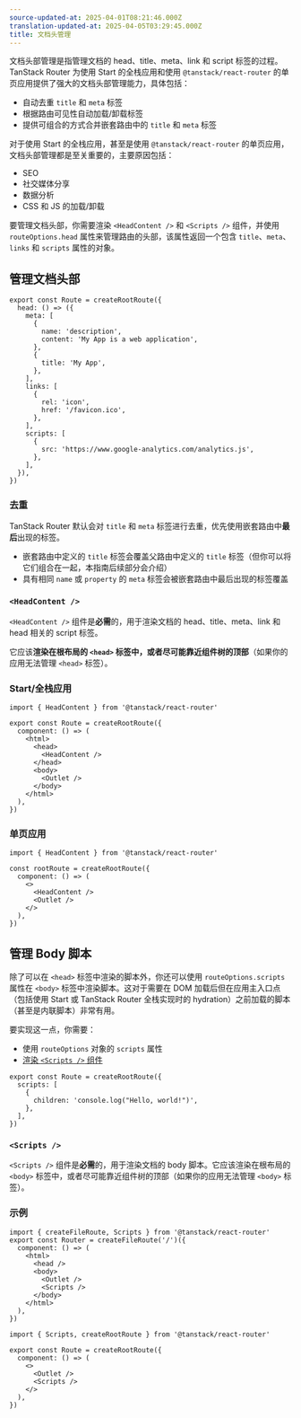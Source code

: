 ```yaml
---
source-updated-at: 2025-04-01T08:21:46.000Z
translation-updated-at: 2025-04-05T03:29:45.000Z
title: 文档头管理
---
```


文档头部管理是指管理文档的 head、title、meta、link 和 script 标签的过程。TanStack Router 为使用 Start 的全栈应用和使用 `@tanstack/react-router` 的单页应用提供了强大的文档头部管理能力，具体包括：

- 自动去重 `title` 和 `meta` 标签
- 根据路由可见性自动加载/卸载标签
- 提供可组合的方式合并嵌套路由中的 `title` 和 `meta` 标签

对于使用 Start 的全栈应用，甚至是使用 `@tanstack/react-router` 的单页应用，文档头部管理都是至关重要的，主要原因包括：

- SEO
- 社交媒体分享
- 数据分析
- CSS 和 JS 的加载/卸载

要管理文档头部，你需要渲染 `<HeadContent />` 和 `<Scripts />` 组件，并使用 `routeOptions.head` 属性来管理路由的头部，该属性返回一个包含 `title`、`meta`、`links` 和 `scripts` 属性的对象。

## 管理文档头部

```tsx
export const Route = createRootRoute({
  head: () => ({
    meta: [
      {
        name: 'description',
        content: 'My App is a web application',
      },
      {
        title: 'My App',
      },
    ],
    links: [
      {
        rel: 'icon',
        href: '/favicon.ico',
      },
    ],
    scripts: [
      {
        src: 'https://www.google-analytics.com/analytics.js',
      },
    ],
  }),
})
```

### 去重

TanStack Router 默认会对 `title` 和 `meta` 标签进行去重，优先使用嵌套路由中**最后**出现的标签。

- 嵌套路由中定义的 `title` 标签会覆盖父路由中定义的 `title` 标签（但你可以将它们组合在一起，本指南后续部分会介绍）
- 具有相同 `name` 或 `property` 的 `meta` 标签会被嵌套路由中最后出现的标签覆盖

### `<HeadContent />`

`<HeadContent />` 组件是**必需**的，用于渲染文档的 head、title、meta、link 和 head 相关的 script 标签。

它应该**渲染在根布局的 `<head>` 标签中，或者尽可能靠近组件树的顶部**（如果你的应用无法管理 `<head>` 标签）。

### Start/全栈应用

```tsx
import { HeadContent } from '@tanstack/react-router'

export const Route = createRootRoute({
  component: () => (
    <html>
      <head>
        <HeadContent />
      </head>
      <body>
        <Outlet />
      </body>
    </html>
  ),
})
```

### 单页应用

```tsx
import { HeadContent } from '@tanstack/react-router'

const rootRoute = createRootRoute({
  component: () => (
    <>
      <HeadContent />
      <Outlet />
    </>
  ),
})
```

## 管理 Body 脚本

除了可以在 `<head>` 标签中渲染的脚本外，你还可以使用 `routeOptions.scripts` 属性在 `<body>` 标签中渲染脚本。这对于需要在 DOM 加载后但在应用主入口点（包括使用 Start 或 TanStack Router 全栈实现时的 hydration）之前加载的脚本（甚至是内联脚本）非常有用。

要实现这一点，你需要：

- 使用 `routeOptions` 对象的 `scripts` 属性
- [渲染 `<Scripts />` 组件](#scripts)

```tsx
export const Route = createRootRoute({
  scripts: [
    {
      children: 'console.log("Hello, world!")',
    },
  ],
})
```

### `<Scripts />`

`<Scripts />` 组件是**必需**的，用于渲染文档的 body 脚本。它应该渲染在根布局的 `<body>` 标签中，或者尽可能靠近组件树的顶部（如果你的应用无法管理 `<body>` 标签）。

### 示例

```tsx
import { createFileRoute, Scripts } from '@tanstack/react-router'
export const Router = createFileRoute('/')({
  component: () => (
    <html>
      <head />
      <body>
        <Outlet />
        <Scripts />
      </body>
    </html>
  ),
})
```

```tsx
import { Scripts, createRootRoute } from '@tanstack/react-router'

export const Route = createRootRoute({
  component: () => (
    <>
      <Outlet />
      <Scripts />
    </>
  ),
})
```
